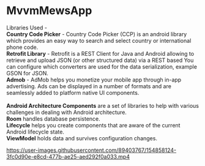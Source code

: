 # MvvmMewsApp
Libraries Used -<br>
<b>Country Code Picker</b> - Country Code Picker (CCP) is an android library which provides an easy way to search and select country or international phone code.<br>
<b>Retrofit Library</b> - Retrofit is a REST Client for Java and Android allowing to retrieve and upload JSON (or other structured data) via a REST based You can configure which converters are used for the data serialization, example GSON for JSON.<br>
<b>Admob</b> - AdMob helps you monetize your mobile app through in-app advertising. Ads can be displayed in a number of formats and are seamlessly added to platform native UI components.<br><br>
<b>Android Architecture Components</b> are a set of libraries to help with various challenges in dealing with Android architecture.<br>
<b>Room</b> handles database persistence.<br>
<b>Lifecycle</b> helps you create components that are aware of the current Android lifecycle state.<br>
<b>ViewModel</b> holds data and survives configuration changes.


https://user-images.githubusercontent.com/89403767/154858124-3fc0d90e-e8cd-477b-ae25-aed292f0a033.mp4

